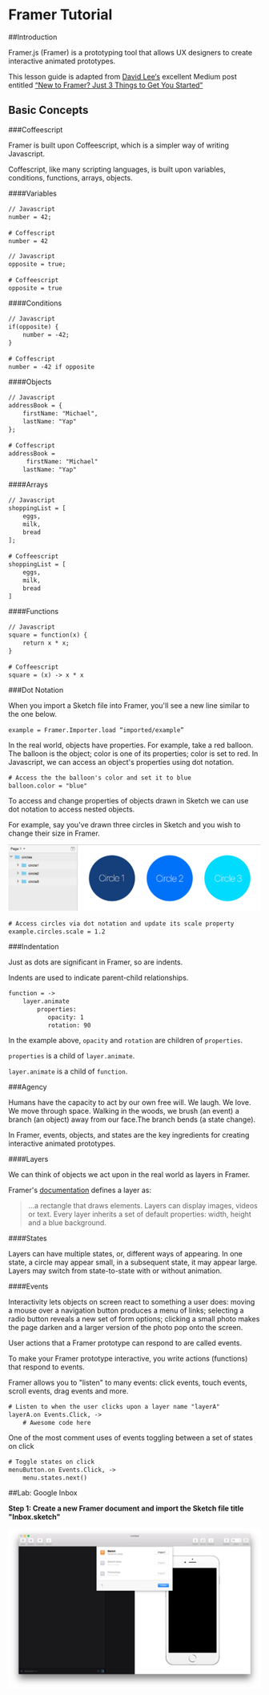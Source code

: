 # Framer Tutorial

##Introduction

Framer.js (Framer) is a prototyping tool that allows UX designers to create interactive animated prototypes.

This lesson guide is adapted from [David Lee‘s](https://twitter.com/designforhuman) excellent Medium post entitled [“New to Framer?
Just 3 Things to Get You Started”](https://medium.com/@designforhuman/new-to-framer-just-3-things-to-get-you-started-47397f27c71e#.80jvxpgm0)

## Basic Concepts

###Coffeescript

Framer is built upon Coffeescript, which is a simpler way of writing Javascript.

Coffescript, like many scripting languages, is built upon variables, conditions, functions, arrays, objects.

####Variables

````
// Javascript
number = 42;

# Coffescript
number = 42
````

````
// Javascript
opposite = true;

# Coffeescript
opposite = true
````

####Conditions

````
// Javascript
if(opposite) {
    number = -42;
}

# Coffescript
number = -42 if opposite
````

####Objects

````
// Javascript
addressBook = {
    firstName: "Michael",
    lastName: "Yap"
};

# Coffescript
addressBook =
     firstName: "Michael"
    lastName: "Yap"
````

####Arrays

````
// Javascript
shoppingList = [
    eggs,
    milk,
    bread
];

# Coffeescript
shoppingList = [
    eggs,
    milk,
    bread
]
````

####Functions

````
// Javascript
square = function(x) {
    return x * x;
}

# Coffeescript
square = (x) -> x * x
````

###Dot Notation

When you import a Sketch file into Framer, you'll see a new line similar to the one below.

`example = Framer.Importer.load “imported/example”`

In the real world, objects have properties. For example, take a red balloon. The balloon is the object; color is one of its properties; color is set to red. In Javascript, we can access an object's properties using dot notation.

````
# Access the the balloon's color and set it to blue
balloon.color = "blue"
````

To access and change properties of objects drawn in Sketch we can use dot notation to access nested objects.

For example, say you've drawn three circles in Sketch and you wish to change their size in Framer.

![alt tag](docs/sketch-dot.png)

````
# Access circles via dot notation and update its scale property
example.circles.scale = 1.2
````
###Indentation

Just as dots are significant in Framer, so are indents.

Indents are used to indicate parent-child relationships.

````
function = ->
    layer.animate
        properties:
           opacity: 1
           rotation: 90
````

In the example above, `opacity` and `rotation` are children of `properties`.

`properties` is a child of `layer.animate`.

`layer.animate` is a child of `function`.

###Agency

Humans have the capacity to act by our own free will. We laugh. We love. We move through space. Walking in the woods, we brush (an event) a branch (an object) away from our face.The  branch bends (a state change).

In Framer, events, objects, and states are the key ingredients for creating interactive animated prototypes.

####Layers

We can think of objects we act upon in the real world as layers in Framer.

Framer's [documentation](http://framerjs.com/learn/basics/) defines a layer as:

> …a rectangle that draws elements. Layers can display images, videos or text. Every layer inherits a set of default properties: width, height and a blue background.

####States

Layers can have multiple states, or, different ways of appearing. In one state, a circle may appear small, in a subsequent state, it may appear large. Layers may switch from state-to-state with or without animation.

####Events

Interactivity lets objects on screen react to something a user does: moving a mouse over a navigation button produces a menu of links; selecting a radio button reveals a new set of form options; clicking a small photo makes the page darken and a larger version of the photo pop onto the screen.

User actions that a Framer prototype can respond to are called events.

To make your Framer prototype interactive, you write actions (functions) that respond to events.

Framer allows you to "listen" to many events: click events, touch events, scroll events, drag events and more.

````
# Listen to when the user clicks upon a layer name "layerA"
layerA.on Events.Click, ->
    # Awesome code here
````

One of the most comment uses of events toggling between a set of states on click

````
# Toggle states on click
menuButton.on Events.Click, ->
    menu.states.next()
````

##Lab: Google Inbox

**Step 1: Create a new Framer document and import the Sketch file title "Inbox.sketch"**

![alt tag](docs/sketch-import.png)





